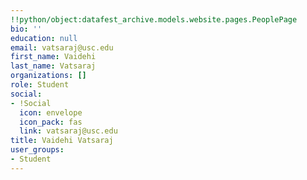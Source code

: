 ```yaml
---
!!python/object:datafest_archive.models.website.pages.PeoplePage
bio: ''
education: null
email: vatsaraj@usc.edu
first_name: Vaidehi
last_name: Vatsaraj
organizations: []
role: Student
social:
- !Social
  icon: envelope
  icon_pack: fas
  link: vatsaraj@usc.edu
title: Vaidehi Vatsaraj
user_groups:
- Student
---
```


    